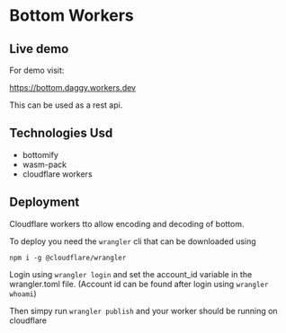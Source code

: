 # Bottom Workers

## Live demo

For demo visit:

https://bottom.daggy.workers.dev

This can be used as a rest api.

## Technologies Usd

- bottomify
- wasm-pack
- cloudflare workers


## Deployment

Cloudflare workers tto allow encoding and decoding of bottom.

To deploy you need the `wrangler` cli that can be downloaded using

```shell
npm i -g @cloudflare/wrangler
```

Login using `wrangler login` and set the account_id variable in the wrangler.toml file.
(Account id can be found after login using `wrangler whoami`)

Then simpy run 
`wrangler publish` and your worker should be running on cloudflare
